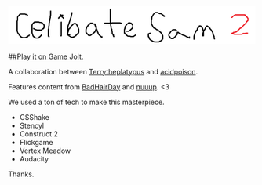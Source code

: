 ![Celibate Sam 2](misc/githubbanner.png)

##[Play it on Game Jolt.](http://gamejolt.com/games/celibate-sam-2-the-grand-journey/127777)

A collaboration between [Terrytheplatypus](http://gamejolt.com/profile/terrytheplatypus/403569) and [acidpoison](http://gamejolt.com/profile/acidpoison/193594).

Features content from [BadHairDay](http://gamejolt.com/profile/badhairday/95648) and [nuuup](http://gamejolt.com/profile/nuuup/148463). <3

We used a ton of tech to make this masterpiece.
 - CSShake
 - Stencyl
 - Construct 2
 - Flickgame
 - Vertex Meadow
 - Audacity

Thanks.